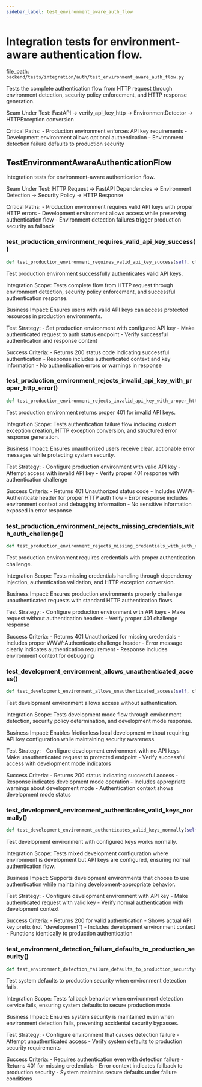 ```yaml
---
sidebar_label: test_environment_aware_auth_flow
---
```


# Integration tests for environment-aware authentication flow.

  file_path: `backend/tests/integration/auth/test_environment_aware_auth_flow.py`

Tests the complete authentication flow from HTTP request through environment
detection, security policy enforcement, and HTTP response generation.

Seam Under Test:
    FastAPI → verify_api_key_http → EnvironmentDetector → HTTPException conversion

Critical Paths:
    - Production environment enforces API key requirements
    - Development environment allows optional authentication
    - Environment detection failure defaults to production security

## TestEnvironmentAwareAuthenticationFlow

Integration tests for environment-aware authentication flow.

Seam Under Test:
    HTTP Request → FastAPI Dependencies → Environment Detection → Security Policy → HTTP Response
    
Critical Paths:
    - Production environment requires valid API keys with proper HTTP errors
    - Development environment allows access while preserving authentication flow
    - Environment detection failures trigger production security as fallback

### test_production_environment_requires_valid_api_key_success()

```python
def test_production_environment_requires_valid_api_key_success(self, client, production_environment, auth_headers_valid):
```

Test production environment successfully authenticates valid API keys.

Integration Scope:
    Tests complete flow from HTTP request through environment detection,
    security policy enforcement, and successful authentication response.
    
Business Impact:
    Ensures users with valid API keys can access protected resources
    in production environments.
    
Test Strategy:
    - Set production environment with configured API key
    - Make authenticated request to auth status endpoint
    - Verify successful authentication and response content
    
Success Criteria:
    - Returns 200 status code indicating successful authentication
    - Response includes authenticated context and key information
    - No authentication errors or warnings in response

### test_production_environment_rejects_invalid_api_key_with_proper_http_error()

```python
def test_production_environment_rejects_invalid_api_key_with_proper_http_error(self, client, production_environment, auth_headers_invalid):
```

Test production environment returns proper 401 for invalid API keys.

Integration Scope:
    Tests authentication failure flow including custom exception creation,
    HTTP exception conversion, and structured error response generation.
    
Business Impact:
    Ensures unauthorized users receive clear, actionable error messages
    while protecting system security.
    
Test Strategy:
    - Configure production environment with valid API key
    - Attempt access with invalid API key
    - Verify proper 401 response with authentication challenge
    
Success Criteria:
    - Returns 401 Unauthorized status code
    - Includes WWW-Authenticate header for proper HTTP auth flow
    - Error response includes environment context and debugging information
    - No sensitive information exposed in error response

### test_production_environment_rejects_missing_credentials_with_auth_challenge()

```python
def test_production_environment_rejects_missing_credentials_with_auth_challenge(self, client, production_environment):
```

Test production environment requires credentials with proper authentication challenge.

Integration Scope:
    Tests missing credentials handling through dependency injection,
    authentication validation, and HTTP exception conversion.
    
Business Impact:
    Ensures production environments properly challenge unauthenticated
    requests with standard HTTP authentication flows.
    
Test Strategy:
    - Configure production environment with API keys
    - Make request without authentication headers
    - Verify proper 401 challenge response
    
Success Criteria:
    - Returns 401 Unauthorized for missing credentials
    - Includes proper WWW-Authenticate challenge header
    - Error message clearly indicates authentication requirement
    - Response includes environment context for debugging

### test_development_environment_allows_unauthenticated_access()

```python
def test_development_environment_allows_unauthenticated_access(self, client, development_environment):
```

Test development environment allows access without authentication.

Integration Scope:
    Tests development mode flow through environment detection,
    security policy determination, and development mode response.
    
Business Impact:
    Enables frictionless local development without requiring
    API key configuration while maintaining security awareness.
    
Test Strategy:
    - Configure development environment with no API keys
    - Make unauthenticated request to protected endpoint
    - Verify successful access with development mode indicators
    
Success Criteria:
    - Returns 200 status indicating successful access
    - Response indicates development mode operation
    - Includes appropriate warnings about development mode
    - Authentication context shows development mode status

### test_development_environment_authenticates_valid_keys_normally()

```python
def test_development_environment_authenticates_valid_keys_normally(self, client, development_with_keys_environment):
```

Test development environment with configured keys works normally.

Integration Scope:
    Tests mixed development configuration where environment is development
    but API keys are configured, ensuring normal authentication flow.
    
Business Impact:
    Supports development environments that choose to use authentication
    while maintaining development-appropriate behavior.
    
Test Strategy:
    - Configure development environment with API key
    - Make authenticated request with valid key
    - Verify normal authentication with development context
    
Success Criteria:
    - Returns 200 for valid authentication
    - Shows actual API key prefix (not "development")
    - Includes development environment context
    - Functions identically to production authentication

### test_environment_detection_failure_defaults_to_production_security()

```python
def test_environment_detection_failure_defaults_to_production_security(self, client, clean_environment, monkeypatch):
```

Test system defaults to production security when environment detection fails.

Integration Scope:
    Tests fallback behavior when environment detection service fails,
    ensuring system defaults to secure production mode.
    
Business Impact:
    Ensures system security is maintained even when environment
    detection fails, preventing accidental security bypasses.
    
Test Strategy:
    - Configure environment that causes detection failure
    - Attempt unauthenticated access
    - Verify system defaults to production security requirements
    
Success Criteria:
    - Requires authentication even with detection failure
    - Returns 401 for missing credentials
    - Error context indicates fallback to production security
    - System maintains secure defaults under failure conditions
